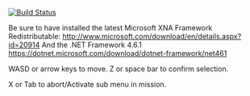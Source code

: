 [![Build Status](https://dev.azure.com/wargamer3/Project%20Eternity/_apis/build/status/Wargamer3.Project-Eternity?branchName=master)](https://dev.azure.com/wargamer3/Project%20Eternity/_build/latest?definitionId=5&branchName=master)

Be sure to have installed the latest Microsoft XNA Framework Redistributable:
http://www.microsoft.com/download/en/details.aspx?id=20914
And the .NET Framework 4.6.1
https://dotnet.microsoft.com/download/dotnet-framework/net461

WASD or arrow keys to move.
Z or space bar to confirm selection.

X or Tab to abort/Activate sub menu in mission.
